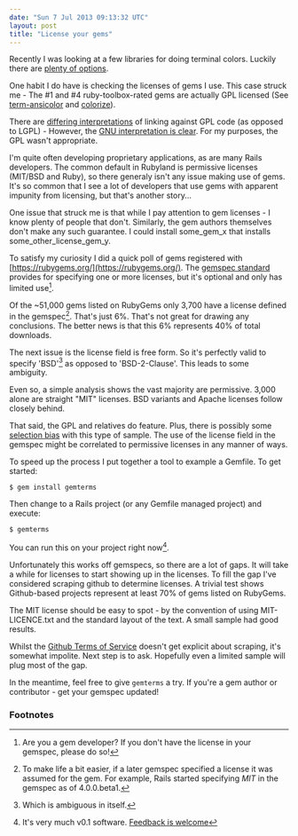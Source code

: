 ```yaml
---
date: "Sun 7 Jul 2013 09:13:32 UTC"
layout: post
title: "License your gems"
---
```


Recently I was looking at a few libraries for doing terminal colors. Luckily there are [plenty of options](https://www.ruby-toolbox.com/categories/Terminal_Coloring).

One habit I do have is checking the licenses of gems I use. This case struck me - The #1 and #4 ruby-toolbox-rated gems are actually GPL licensed (See [term-ansicolor](https://github.com/flori/term-ansicolor) and [colorize](https://github.com/fazibear/colorize)).

There are [differing interpretations](http://en.wikipedia.org/wiki/GNU_General_Public_License#Libraries) of linking against GPL code (as opposed to LGPL) - However, the [GNU interpretation is clear](http://www.gnu.org/licenses/gpl-faq.html#GPLStaticVsDynamic). For my purposes, the GPL wasn't appropriate.

I'm quite often developing proprietary applications, as are many Rails developers. The common default in Rubyland is permissive licenses (MIT/BSD and Ruby), so there generaly isn't any issue making use of gems. It's so common that I see a lot of developers that use gems with apparent impunity from licensing, but that's another story...

One issue that struck me is that while I pay attention to gem licenses - I know plenty of people that don't. Similarly, the gem authors themselves don't make any such guarantee. I could install some_gem_x that installs some_other_license_gem_y.

To satisfy my curiosity I did a quick poll of gems registered with [https://rubygems.org/](https://rubygems.org/). The [gemspec standard](http://docs.rubygems.org/read/chapter/20) provides for specifying one or more licenses, but it's optional and only has limited use[^1].

Of the ~51,000 gems listed on RubyGems only 3,700 have a license defined in the gemspec[^2]. That's just 6%. That's not great for drawing any conclusions. The better news is that this 6% represents 40% of total downloads.

The next issue is the license field is free form. So it's perfectly valid to specify 'BSD'[^3] as opposed to 'BSD-2-Clause'. This leads to some ambiguity.

Even so, a simple analysis shows the vast majority are permissive. 3,000 alone are straight "MIT" licenses. BSD variants and Apache licenses follow closely behind. 

That said, the GPL and relatives do feature. Plus, there is possibly some [selection bias](http://en.wikipedia.org/wiki/Selection_bias) with this type of sample. The use of the license field in the gemspec might be correlated to permissive licenses in any manner of ways.

To speed up the process I put together a tool to example a Gemfile. To get started:

    $ gem install gemterms

Then change to a Rails project (or any Gemfile managed project) and execute:

    $ gemterms

You can run this on your project right now[^4]. 

Unfortunately this works off gemspecs, so there are a lot of gaps. It will take a while for licenses to start showing up in the licenses. To fill the gap I've considered scraping github to determine licenses. A trivial test shows Github-based projects represent at least 70% of gems listed on RubyGems.

The MIT license should be easy to spot - by the convention of using MIT-LICENCE.txt and the standard layout of the text. A small sample had good results.

Whilst the [Github Terms of Service](https://help.github.com/articles/github-terms-of-service) doesn't get explicit about scraping, it's somewhat impolite. Next step is to ask. Hopefully even a limited sample will plug most of the gap.

In the meantime, feel free to give `gemterms` a try. If you're a gem author or contributor - get your gemspec updated!

### Footnotes

[^1]: Are you a gem developer? If you don't have the license in your gemspec, please do so!

[^2]: To make life a bit easier, if a later gemspec specified a license it was assumed for the gem. For example, Rails started specifying _MIT_ in the gemspec as of 4.0.0.beta1.

[^3]: Which is ambiguous in itself.

[^4]: It's very much v0.1 software. [Feedback is welcome](https://github.com/jonathannen/gemterms)
